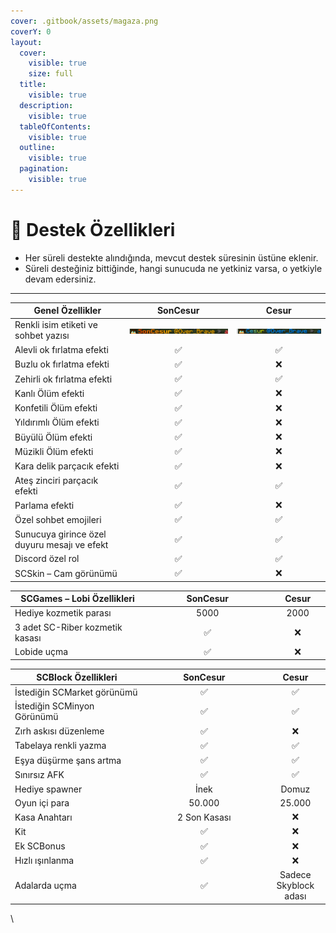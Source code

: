 ```yaml
---
cover: .gitbook/assets/magaza.png
coverY: 0
layout:
  cover:
    visible: true
    size: full
  title:
    visible: true
  description:
    visible: true
  tableOfContents:
    visible: true
  outline:
    visible: true
  pagination:
    visible: true
---
```


# 🩵 Destek Özellikleri

* Her süreli destekte alındığında, mevcut destek süresinin üstüne eklenir.
* Süreli desteğiniz bittiğinde, hangi sunucuda ne yetkiniz varsa, o yetkiyle devam edersiniz.

***

<table data-full-width="true"><thead><tr><th width="299">Genel Özellikler</th><th width="275" align="center">SonCesur</th><th width="257" align="center">Cesur</th></tr></thead><tbody><tr><td>Renkli isim etiketi ve sohbet yazısı</td><td align="center"><img src=".gitbook/assets/image.png" alt="" data-size="original"></td><td align="center"><img src=".gitbook/assets/image (1).png" alt="" data-size="original"></td></tr><tr><td>Alevli ok fırlatma efekti</td><td align="center">✅</td><td align="center">✅</td></tr><tr><td>Buzlu ok fırlatma efekti</td><td align="center">✅</td><td align="center">❌</td></tr><tr><td>Zehirli ok fırlatma efekti</td><td align="center">✅</td><td align="center">✅</td></tr><tr><td>Kanlı Ölüm efekti</td><td align="center">✅</td><td align="center">❌</td></tr><tr><td>Konfetili Ölüm efekti</td><td align="center">✅</td><td align="center">❌</td></tr><tr><td>Yıldırımlı Ölüm efekti</td><td align="center">✅</td><td align="center">❌</td></tr><tr><td>Büyülü Ölüm efekti</td><td align="center">✅</td><td align="center">❌</td></tr><tr><td>Müzikli Ölüm efekti</td><td align="center">✅</td><td align="center">❌</td></tr><tr><td>Kara delik parçacık efekti</td><td align="center">✅</td><td align="center">❌</td></tr><tr><td>Ateş zinciri parçacık efekti</td><td align="center">✅</td><td align="center">✅</td></tr><tr><td>Parlama efekti</td><td align="center">✅</td><td align="center">❌</td></tr><tr><td>Özel sohbet emojileri</td><td align="center">✅</td><td align="center">✅</td></tr><tr><td>Sunucuya girince özel duyuru mesajı ve efekt</td><td align="center">✅</td><td align="center">✅</td></tr><tr><td>Discord özel rol </td><td align="center">✅</td><td align="center">✅</td></tr><tr><td>SCSkin – Cam görünümü</td><td align="center">✅</td><td align="center">❌</td></tr></tbody></table>

<table data-full-width="true"><thead><tr><th width="301">SCGames – Lobi Özellikleri</th><th width="275" align="center">SonCesur</th><th width="100" align="center">Cesur</th></tr></thead><tbody><tr><td>Hediye kozmetik parası</td><td align="center">5000</td><td align="center">2000</td></tr><tr><td>3 adet SC-Riber kozmetik kasası</td><td align="center">✅</td><td align="center">❌</td></tr><tr><td>Lobide uçma</td><td align="center">✅</td><td align="center">❌</td></tr></tbody></table>

<table data-full-width="true"><thead><tr><th width="301">SCBlock Özellikleri</th><th width="276" align="center">SonCesur</th><th width="100" align="center">Cesur</th></tr></thead><tbody><tr><td>İstediğin SCMarket görünümü</td><td align="center">✅</td><td align="center">✅</td></tr><tr><td>İstediğin SCMinyon Görünümü</td><td align="center">✅</td><td align="center">✅</td></tr><tr><td>Zırh askısı düzenleme</td><td align="center">✅</td><td align="center">❌</td></tr><tr><td>Tabelaya renkli yazma</td><td align="center">✅</td><td align="center">✅</td></tr><tr><td>Eşya düşürme şans artma</td><td align="center">✅</td><td align="center">✅</td></tr><tr><td>Sınırsız AFK</td><td align="center">✅</td><td align="center">✅</td></tr><tr><td>Hediye spawner</td><td align="center">İnek</td><td align="center">Domuz</td></tr><tr><td>Oyun içi para</td><td align="center">50.000</td><td align="center">25.000</td></tr><tr><td>Kasa Anahtarı</td><td align="center">2 Son Kasası</td><td align="center">❌</td></tr><tr><td>Kit</td><td align="center">✅</td><td align="center">❌</td></tr><tr><td>Ek SCBonus</td><td align="center">✅</td><td align="center">❌</td></tr><tr><td>Hızlı ışınlanma</td><td align="center">✅</td><td align="center">❌</td></tr><tr><td>Adalarda uçma</td><td align="center">✅</td><td align="center">Sadece Skyblock adası</td></tr></tbody></table>

\
